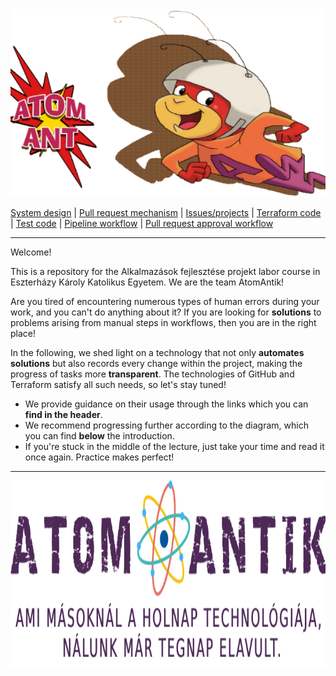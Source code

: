 <img src="https://github.com/MrN00b1101/AATeszt/blob/main/documentation/atom_antik_header.png" alt="Team logo" style="height: 300px; width:100%;"/>
  
  [System design](https://github.com/MrN00b1101/AATeszt/blob/main/documentation/system_designe.md)
  | [Pull request mechanism](https://github.com/MrN00b1101/AATeszt/blob/main/documentation/pull_request_mechanism.md)
  | [Issues/projects](https://github.com/MrN00b1101/AATeszt/blob/main/documentation/issues_projects.md)
  | [Terraform code](https://github.com/MrN00b1101/AATeszt/blob/main/documentation/terraform_code.md)
  | [Test code](https://github.com/MrN00b1101/AATeszt/blob/main/documentation/test_code.md)
  | [Pipeline workflow](https://github.com/MrN00b1101/AATeszt/blob/main/documentation/pipeline_workflow.md)
  | [Pull request approval workflow](https://github.com/MrN00b1101/AATeszt/blob/main/documentation/pull_request_aproval_workflow.md)
***
Welcome!

This is a repository for the Alkalmazások fejlesztése projekt labor course in Eszterházy Károly Katolikus Egyetem. We are the team AtomAntik!

Are you tired of encountering numerous types of human errors during your work, and you can't do anything about it? If you are looking for **solutions** to problems arising from manual steps in workflows, then you are in the right place!

In the following, we shed light on a technology that not only **automates solutions** but also records every change within the project, making the progress of tasks more **transparent**. The technologies of GitHub and Terraform satisfy all such needs, so let's stay tuned!

- We provide guidance on their usage through the links which you can **find in the header**.
- We recommend progressing further according to the diagram, which you can find **below** the introduction.
- If you're stuck in the middle of the lecture, just take your time and read it once again. Practice makes perfect!
***  
<img src="https://github.com/MrN00b1101/AATeszt/blob/main/documentation/atom_antik_footer.png" alt="Team logo" style="height: 300px; width:100%;"/>

